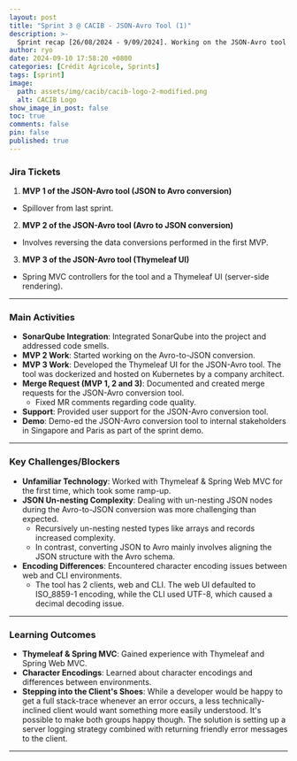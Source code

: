 ```yaml
---
layout: post
title: "Sprint 3 @ CACIB - JSON-Avro Tool (1)"
description: >-
  Sprint recap [26/08/2024 - 9/09/2024]. Working on the JSON-Avro tool's frontend and backend.
author: ryo
date: 2024-09-10 17:58:20 +0800
categories: [Crédit Agricole, Sprints]
tags: [sprint]
image:
  path: assets/img/cacib/cacib-logo-2-modified.png
  alt: CACIB Logo
show_image_in_post: false
toc: true
comments: false
pin: false
published: true
---
```


### Jira Tickets

1. **MVP 1 of the JSON-Avro tool (JSON to Avro conversion)**
  - Spillover from last sprint.

2. **MVP 2 of the JSON-Avro tool (Avro to JSON conversion)**
  - Involves reversing the data conversions performed in the first MVP. 

3. **MVP 3 of the JSON-Avro tool (Thymeleaf UI)**
  - Spring MVC controllers for the tool and a Thymeleaf UI (server-side rendering).

---

### Main Activities

- **SonarQube Integration**: Integrated SonarQube into the project and addressed code smells.
- **MVP 2 Work**: Started working on the Avro-to-JSON conversion.
- **MVP 3 Work**: Developed the Thymeleaf UI for the JSON-Avro tool. The tool was dockerized and hosted on Kubernetes by a company architect.
- **Merge Request (MVP 1, 2 and 3)**: Documented and created merge requests for the JSON-Avro conversion tool.
  - Fixed MR comments regarding code quality.
- **Support**: Provided user support for the JSON-Avro conversion tool.
- **Demo**: Demo-ed the JSON-Avro conversion tool to internal stakeholders in Singapore and Paris as part of the sprint demo.

---

### Key Challenges/Blockers

- **Unfamiliar Technology**: Worked with Thymeleaf & Spring Web MVC for the first time, which took some ramp-up.
- **JSON Un-nesting Complexity**: Dealing with un-nesting JSON nodes during the Avro-to-JSON conversion was more challenging than expected.
  - Recursively un-nesting nested types like arrays and records increased complexity.
  - In contrast, converting JSON to Avro mainly involves aligning the JSON structure with the Avro schema.
- **Encoding Differences**: Encountered character encoding issues between web and CLI environments.
  - The tool has 2 clients, web and CLI. The web UI defaulted to ISO_8859-1 encoding, while the CLI used UTF-8, which caused a decimal decoding issue.

---

### Learning Outcomes

- **Thymeleaf & Spring MVC**: Gained experience with Thymeleaf and Spring Web MVC.
- **Character Encodings**: Learned about character encodings and differences between environments.
- **Stepping into the Client's Shoes**: While a developer would be happy to get a full stack-trace whenever an error occurs, a less technically-inclined client would want something more easily understood. It's possible to make both groups happy though. The solution is setting up a server logging strategy combined with returning friendly error messages to the client.

---
